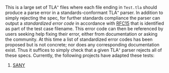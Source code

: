 This is a large set of TLA⁺ files where each file ending in `Test.tla` should produce a parse error in a standards-conformant TLA⁺ parser.
In addition to simply rejecting the spec, for further standards compliance the parser can output a *standardized error code* in accordance with [RFC15](https://github.com/tlaplus/rfcs/issues/15) that is identified as part of the test case filename.
This error code can then be referenced by users seeking help fixing their error, either from documentation or asking the community.
At this time a list of standardized error codes has been proposed but is not concrete; nor does any corresponding documentation exist.
Thus it suffices to simply check that a given TLA⁺ parser rejects all of these specs.
Currently, the following projects have adapted these tests:
1. [SANY](https://github.com/tlaplus/tlaplus/tree/master/tlatools/org.lamport.tlatools/src/tla2sany)

